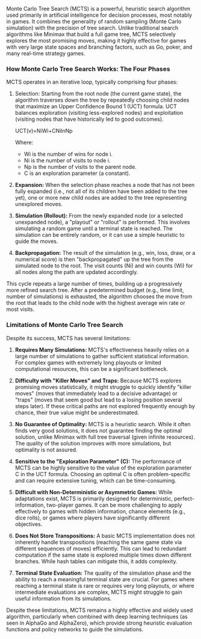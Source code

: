 Monte Carlo Tree Search (MCTS) is a powerful, heuristic search algorithm used primarily in artificial intelligence for decision processes, most notably in games. It combines the generality of random sampling (Monte Carlo simulation) with the precision of tree search. Unlike traditional search algorithms like Minimax that build a full game tree, MCTS selectively explores the most promising moves, making it highly effective for games with very large state spaces and branching factors, such as Go, poker, and many real-time strategy games.

### How Monte Carlo Tree Search Works: The Four Phases

MCTS operates in an iterative loop, typically comprising four phases:

1. Selection: Starting from the root node (the current game state), the algorithm traverses down the tree by repeatedly choosing child nodes that maximize an Upper Confidence Bound 1 (UCT) formula. UCT balances exploration (visiting less-explored nodes) and exploitation (visiting nodes that have historically led to good outcomes).
    
    UCT(v)=Ni​Wi​​+CNi​lnNp​​​
    
    Where:
    
    - Wi​ is the number of wins for node i.
    - Ni​ is the number of visits to node i.
    - Np​ is the number of visits to the parent node.
    - C is an exploration parameter (a constant).
2. **Expansion:** When the selection phase reaches a node that has not been fully expanded (i.e., not all of its children have been added to the tree yet), one or more new child nodes are added to the tree representing unexplored moves.
    
3. **Simulation (Rollout):** From the newly expanded node (or a selected unexpanded node), a "playout" or "rollout" is performed. This involves simulating a random game until a terminal state is reached. The simulation can be entirely random, or it can use a simple heuristic to guide the moves.
    
4. **Backpropagation:** The result of the simulation (e.g., win, loss, draw, or a numerical score) is then "backpropagated" up the tree from the simulated node to the root. The visit counts (Ni​) and win counts (Wi​) for all nodes along the path are updated accordingly.
    

This cycle repeats a large number of times, building up a progressively more refined search tree. After a predetermined budget (e.g., time limit, number of simulations) is exhausted, the algorithm chooses the move from the root that leads to the child node with the highest average win rate or most visits.

### Limitations of Monte Carlo Tree Search

Despite its success, MCTS has several limitations:

1. **Requires Many Simulations:** MCTS's effectiveness heavily relies on a large number of simulations to gather sufficient statistical information. For complex games with extremely long playouts or limited computational resources, this can be a significant bottleneck.
    
2. **Difficulty with "Killer Moves" and Traps:** Because MCTS explores promising moves statistically, it might struggle to quickly identify "killer moves" (moves that immediately lead to a decisive advantage) or "traps" (moves that seem good but lead to a losing position several steps later). If these critical paths are not explored frequently enough by chance, their true value might be underestimated.
    
3. **No Guarantee of Optimality:** MCTS is a heuristic search. While it often finds very good solutions, it does not guarantee finding the optimal solution, unlike Minimax with full tree traversal (given infinite resources). The quality of the solution improves with more simulations, but optimality is not assured.
    
4. **Sensitive to the "Exploration Parameter" (C):** The performance of MCTS can be highly sensitive to the value of the exploration parameter C in the UCT formula. Choosing an optimal C is often problem-specific and can require extensive tuning, which can be time-consuming.
    
5. **Difficult with Non-Deterministic or Asymmetric Games:** While adaptations exist, MCTS is primarily designed for deterministic, perfect-information, two-player games. It can be more challenging to apply effectively to games with hidden information, chance elements (e.g., dice rolls), or games where players have significantly different objectives.
    
6. **Does Not Store Transpositions:** A basic MCTS implementation does not inherently handle transpositions (reaching the same game state via different sequences of moves) efficiently. This can lead to redundant computation if the same state is explored multiple times down different branches. While hash tables can mitigate this, it adds complexity.
    
7. **Terminal State Evaluation:** The quality of the simulation phase and the ability to reach a meaningful terminal state are crucial. For games where reaching a terminal state is rare or requires very long playouts, or where intermediate evaluations are complex, MCTS might struggle to gain useful information from its simulations.
    

Despite these limitations, MCTS remains a highly effective and widely used algorithm, particularly when combined with deep learning techniques (as seen in AlphaGo and AlphaZero), which provide strong heuristic evaluation functions and policy networks to guide the simulations.